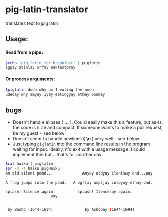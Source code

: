 # pig-latin-translator
translates text to pig latin

## Usage:

#### Read from a pipe:

```bash
$echo 'pig latin for breakfast' | piglatin
igpay atinlay orfay eakfastbray
```
#### Or process arguments:
```bash
$piglatin dude why am I eating the moon
udeday why amyay Iyay eatingyay ethay oonmay
```

## bugs

- Doesn't handle elipses ( __...__ ). Could easily make this a feature, but as-is, the code is nice and compact. If someone wants to make a pull request, be my guest - see below:
- Doesn't seem to handle newlines ( __\n__ ) very well - see below:
- Just typing `piglatin` into the command line results in the program waiting for input. Ideally, it'd exit with a usage message. I could implement this but... that's for another day.

```bash
$cat haiku | piglatin
$pr -m -t haiku pigHaiku
An old silent pond...		      Anyay oldyay ilentsay ond...pay

A frog jumps into the pond,	  A ogfray umpsjay intoyay ethay ond,

splash! Silence again.		    splash! Ilencesay again.
				    yay


 by Basho (1644-1694)		       by Ashobay (1644-1694)

```
